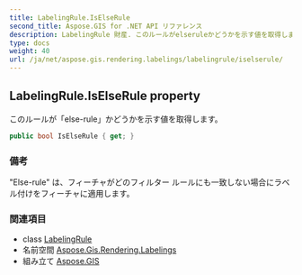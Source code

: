 ```yaml
---
title: LabelingRule.IsElseRule
second_title: Aspose.GIS for .NET API リファレンス
description: LabelingRule 財産. このルールがelseruleかどうかを示す値を取得します
type: docs
weight: 40
url: /ja/net/aspose.gis.rendering.labelings/labelingrule/iselserule/
---
```

## LabelingRule.IsElseRule property

このルールが「else-rule」かどうかを示す値を取得します。

```csharp
public bool IsElseRule { get; }
```

### 備考

"Else-rule" は、フィーチャがどのフィルター ルールにも一致しない場合にラベル付けをフィーチャに適用します。

### 関連項目

* class [LabelingRule](../)
* 名前空間 [Aspose.Gis.Rendering.Labelings](../../labelingrule/)
* 組み立て [Aspose.GIS](../../../)


